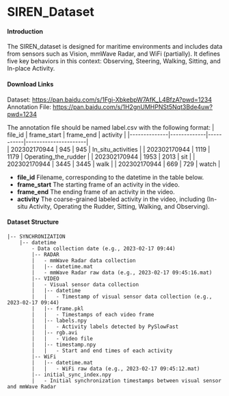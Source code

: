 # SIREN_Dataset

#### Introduction
The SIREN_dataset is designed for maritime environments and includes data from sensors such as Vision, mmWave Radar, and WiFi (partially). It defines five key behaviors in this context: Observing, Steering, Walking, Sitting, and In-place Activity.


#### Download Links
Dataset: https://pan.baidu.com/s/1Fgi-XbkebpW7AfK_L4BfzA?pwd=1234 <br>
Annotation File: https://pan.baidu.com/s/1H2gnUMHPNSt5Nqt3Bde4uw?pwd=1234 

The annotation file should be named label.csv with the following format:
|    file_id   | frame_start | frame_end |       activity       |
|--------------|-------------|-----------|----------------------|          
| 202302170944 |     945     |    945    | In_situ_activities   |
| 202302170944 |     1119    |    1179   | Operating_the_rudder |
| 202302170944 |     1953    |    2013   | sit                  |
| 202302170944 |     3445    |    3445   | walk                 |
| 202302170944 |     669     |    729    | watch                |

- **file_id** Filename, corresponding to the datetime in the table below.
- **frame_start** The starting frame of an activity in the video.
- **frame_end** The ending frame of an activity in the video.
- **activity** The coarse-grained labeled activity in the video, including (In-situ Activity, Operating the Rudder, Sitting, Walking, and Observing).

#### Dataset Structure

```
|-- SYNCHRONIZATION
    |-- datetime
        - Data collection date (e.g., 2023-02-17 09:44)
        |-- RADAR 
        |   - mmWave Radar data collection
        |   |-- datetime.mat
        |   - mmWave Radar raw data (e.g., 2023-02-17 09:45:16.mat)
        |-- VIDEO
        |   - Visual sensor data collection
        |   |-- datetime
        |   |   - Timestamp of visual sensor data collection (e.g., 2023-02-17 09:44)
        |   |-- frame.pkl
        |   |   - Timestamps of each video frame
        |   |-- labels.npy
        |   |   - Activity labels detected by PySlowFast
        |   |-- rgb.avi
        |   |   - Video file
        |   |-- timestamp.npy
        |   |   - Start and end times of each activity
        |-- WiFi
        |   |-- datetime.mat
        |   |   - WiFi raw data (e.g., 2023-02-17 09:45:12.mat)
        |-- initial_sync_index.npy
        |   - Initial synchronization timestamps between visual sensor and mmWave Radar
```
